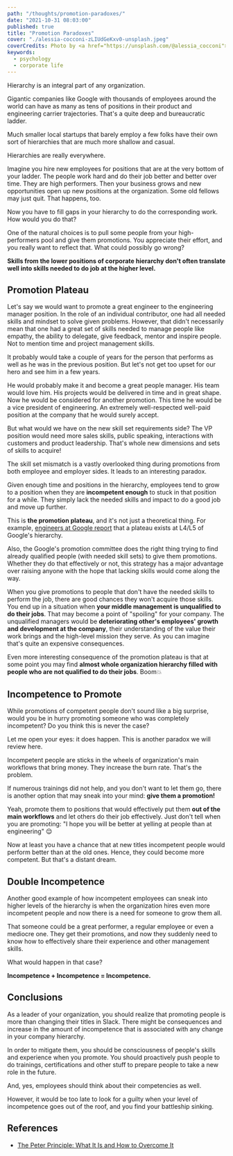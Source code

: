 ```yaml
---
path: "/thoughts/promotion-paradoxes/"
date: "2021-10-31 08:03:00"
published: true
title: "Promotion Paradoxes"
cover: "./alessia-cocconi-zLIUdGeKxv0-unsplash.jpeg"
coverCredits: Photo by <a href="https://unsplash.com/@alessia_cocconi">Alessia Cocconi</a> on <a href="https://unsplash.com/">Unsplash</a>
keywords:
  - psychology
  - corporate life
---
```


Hierarchy is an integral part of any organization.

Gigantic companies like Google with thousands of employees around the world can have as many
as tens of positions in their product and engineering carrier trajectories.
That's a quite deep and bureaucratic ladder.

Much smaller local startups that barely employ a few folks have their own sort of hierarchies that are much more shallow and casual.

Hierarchies are really everywhere.

Imagine you hire new employees for positions that are at the very bottom of your ladder.
The people work hard and do their job better and better over time. They are high performers.
Then your business grows and new opportunities open up new positions at the organization.
Some old fellows may just quit. That happens, too.

Now you have to fill gaps in your hierarchy to do the corresponding work. How would you do that?

One of the natural choices is to pull some people from your high-performers pool and give them promotions.
You appreciate their effort, and you really want to reflect that. What could possibly go wrong?

**Skills from the lower positions of corporate hierarchy don't often translate well into skills needed to do job at the higher level.**

## Promotion Plateau

Let's say we would want to promote a great engineer to the engineering manager position. In the role of an individual contributor,
one had all needed skills and mindset to solve given problems. However, that didn't necessarily mean that one had a great
set of skills needed to manage people like empathy, the ability to delegate, give feedback, mentor and inspire people.
Not to mention time and project management skills.

It probably would take a couple of years for the person that performs as well as he was in the previous position.
But let's not get too upset for our hero and see him in a few years.

He would probably make it and become a great people manager.
His team would love him. His projects would be delivered in time and in great shape.
Now he would be considered for another promotion. This time he would be a vice president of engineering.
An extremely well-respected well-paid position at the company that he would surely accept.

But what would we have on the new skill set requirements side?
The VP position would need more sales skills, public speaking, interactions with customers and product leadership.
That's whole new dimensions and sets of skills to acquire!

The skill set mismatch is a vastly overlooked thing during promotions from both employee and employer sides.
It leads to an interesting paradox.

Given enough time and positions in the hierarchy,
employees tend to grow to a position when they are **incompetent enough** to stuck in that position for a while.
They simply lack the needed skills and impact to do a good job and move up further.

This is **the promotion plateau**, and it's not just a theoretical thing.
For example, [engineers at Google report](https://www.quora.com/I-have-been-at-Google-for-7-years-and-still-an-L5-Is-this-above-average-Should-I-look-around-for-more-ambitious-projects-to-advance-my-career) that a plateau exists at L4/L5 of Google's hierarchy.

Also, the Google's promotion committee does the right thing trying to find already qualified people (with needed skill sets) to give them promotions.
Whether they do that effectively or not, this strategy has a major advantage over raising anyone with the hope that lacking skills would come along the way.

When you give promotions to people that don't have the needed skills to perform the job, there are good chances they won't acquire those skills.
You end up in a situation when **your middle management is unqualified to do their jobs**. That may become a point of "spoiling" for your company.
The unqualified managers would be **deteriorating other's employees' growth and development at the company**, their understanding of the value their work brings and the high-level mission they serve.
As you can imagine that's quite an expensive consequences.

Even more interesting consequence of the promotion plateau is that at some point you may
find **almost whole organization hierarchy filled with people who are not qualified to do their jobs**. Boom💥

## Incompetence to Promote

While promotions of competent people don't sound like a big surprise,
would you be in hurry promoting someone who was completely incompetent? Do you think this is never the case?

Let me open your eyes: it does happen. This is another paradox we will review here.

Incompetent people are sticks in the wheels of organization's main workflows that bring money.
They increase the burn rate. That's the problem.

If numerous trainings did not help, and you don't want to let them go,
there is another option that may sneak into your mind: **give them a promotion!**

Yeah, promote them to positions that would effectively put them **out of the main workflows** and let others do their job effectively.
Just don't tell when you are promoting: "I hope you will be better at yelling at people than at engineering" 😌

Now at least you have a chance that at new titles incompetent people would perform better than at the old ones.
Hence, they could become more competent. But that's a distant dream.

## Double Incompetence

Another good example of how incompetent employees can sneak into higher levels of the hierarchy
is when the organization hires even more incompetent people and now there is a need for someone to grow them all.

That someone could be a great performer, a regular employee or even a mediocre one.
They get their promotions, and now they suddenly need to know
how to effectively share their experience and other management skills.

What would happen in that case?

**Incompetence + Incompetence = Incompetence.**

## Conclusions

As a leader of your organization, you should realize that promoting people is more than changing their titles in Slack.
There might be consequences and increase in the amount of incompetence that is associated with any change in your company hierarchy.

In order to mitigate them, you should be consciousness of people's skills and experience when you promote.
You should proactively push people to do trainings, certifications and other stuff to prepare people to take a new role in the future.

And, yes, employees should think about their competencies as well.

However, it would be too late to look for a guilty when your level of incompetence goes out of the roof, and you find your battleship sinking.

## References

- [The Peter Principle: What It Is and How to Overcome It](https://www.investopedia.com/terms/p/peter-principle.asp)
